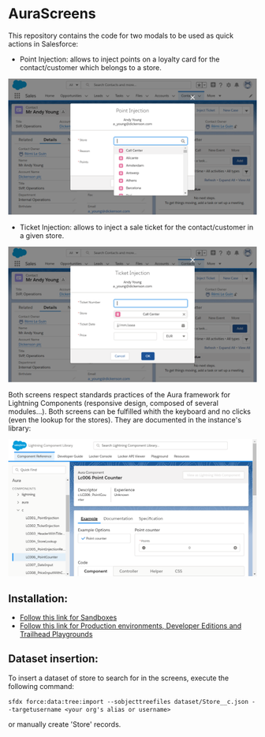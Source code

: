 # AuraScreens

This repository contains the code for two modals to be used as quick actions in Salesforce:

-   Point Injection: allows to inject points on a loyalty card for the contact/customer which belongs to a store.

![Point Injection](/images/InjectPoints.png)

-   Ticket Injection: allows to inject a sale ticket for the contact/customer in a given store.

![Ticket Injection](/images/InjectTicket.png)

Both screens respect standards practices of the Aura framework for Lightning Components (responsive design, composed of several modules...). Both screens can be fulfilled whith the keyboard and no clicks (even the lookup for the stores). They are documented in the instance's library:

![Documentation](/images/Documentation.png)

## Installation:

-   [Follow this link for Sandboxes](https://test.salesforce.com/packaging/installPackage.apexp?p0=04t1n000002aE83AAE "https://test.salesforce.com/packaging/installPackage.apexp?p0=04t1n000002aE83AAE")
-   [Follow this link for Production environments, Developer Editions and Trailhead Playgrounds](https://login.salesforce.com/packaging/installPackage.apexp?p0=04t1n000002aE83AAE "https://login.salesforce.com/packaging/installPackage.apexp?p0=04t1n000002aE83AAE")

## Dataset insertion:

To insert a dataset of store to search for in the screens, execute the following command:

```
sfdx force:data:tree:import --sobjecttreefiles dataset/Store__c.json --targetusername <your org's alias or username>
```

or manually create 'Store' records.